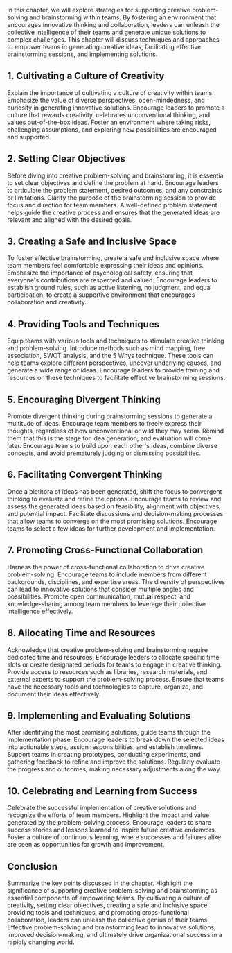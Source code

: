 
In this chapter, we will explore strategies for supporting creative problem-solving and brainstorming within teams. By fostering an environment that encourages innovative thinking and collaboration, leaders can unleash the collective intelligence of their teams and generate unique solutions to complex challenges. This chapter will discuss techniques and approaches to empower teams in generating creative ideas, facilitating effective brainstorming sessions, and implementing solutions.

## 1\. Cultivating a Culture of Creativity

Explain the importance of cultivating a culture of creativity within teams. Emphasize the value of diverse perspectives, open-mindedness, and curiosity in generating innovative solutions. Encourage leaders to promote a culture that rewards creativity, celebrates unconventional thinking, and values out-of-the-box ideas. Foster an environment where taking risks, challenging assumptions, and exploring new possibilities are encouraged and supported.

## 2\. Setting Clear Objectives

Before diving into creative problem-solving and brainstorming, it is essential to set clear objectives and define the problem at hand. Encourage leaders to articulate the problem statement, desired outcomes, and any constraints or limitations. Clarify the purpose of the brainstorming session to provide focus and direction for team members. A well-defined problem statement helps guide the creative process and ensures that the generated ideas are relevant and aligned with the desired goals.

## 3\. Creating a Safe and Inclusive Space

To foster effective brainstorming, create a safe and inclusive space where team members feel comfortable expressing their ideas and opinions. Emphasize the importance of psychological safety, ensuring that everyone's contributions are respected and valued. Encourage leaders to establish ground rules, such as active listening, no judgment, and equal participation, to create a supportive environment that encourages collaboration and creativity.

## 4\. Providing Tools and Techniques

Equip teams with various tools and techniques to stimulate creative thinking and problem-solving. Introduce methods such as mind mapping, free association, SWOT analysis, and the 5 Whys technique. These tools can help teams explore different perspectives, uncover underlying causes, and generate a wide range of ideas. Encourage leaders to provide training and resources on these techniques to facilitate effective brainstorming sessions.

## 5\. Encouraging Divergent Thinking

Promote divergent thinking during brainstorming sessions to generate a multitude of ideas. Encourage team members to freely express their thoughts, regardless of how unconventional or wild they may seem. Remind them that this is the stage for idea generation, and evaluation will come later. Encourage teams to build upon each other's ideas, combine diverse concepts, and avoid prematurely judging or dismissing possibilities.

## 6\. Facilitating Convergent Thinking

Once a plethora of ideas has been generated, shift the focus to convergent thinking to evaluate and refine the options. Encourage teams to review and assess the generated ideas based on feasibility, alignment with objectives, and potential impact. Facilitate discussions and decision-making processes that allow teams to converge on the most promising solutions. Encourage teams to select a few ideas for further development and implementation.

## 7\. Promoting Cross-Functional Collaboration

Harness the power of cross-functional collaboration to drive creative problem-solving. Encourage teams to include members from different backgrounds, disciplines, and expertise areas. The diversity of perspectives can lead to innovative solutions that consider multiple angles and possibilities. Promote open communication, mutual respect, and knowledge-sharing among team members to leverage their collective intelligence effectively.

## 8\. Allocating Time and Resources

Acknowledge that creative problem-solving and brainstorming require dedicated time and resources. Encourage leaders to allocate specific time slots or create designated periods for teams to engage in creative thinking. Provide access to resources such as libraries, research materials, and external experts to support the problem-solving process. Ensure that teams have the necessary tools and technologies to capture, organize, and document their ideas effectively.

## 9\. Implementing and Evaluating Solutions

After identifying the most promising solutions, guide teams through the implementation phase. Encourage leaders to break down the selected ideas into actionable steps, assign responsibilities, and establish timelines. Support teams in creating prototypes, conducting experiments, and gathering feedback to refine and improve the solutions. Regularly evaluate the progress and outcomes, making necessary adjustments along the way.

## 10\. Celebrating and Learning from Success

Celebrate the successful implementation of creative solutions and recognize the efforts of team members. Highlight the impact and value generated by the problem-solving process. Encourage leaders to share success stories and lessons learned to inspire future creative endeavors. Foster a culture of continuous learning, where successes and failures alike are seen as opportunities for growth and improvement.

## Conclusion

Summarize the key points discussed in the chapter. Highlight the significance of supporting creative problem-solving and brainstorming as essential components of empowering teams. By cultivating a culture of creativity, setting clear objectives, creating a safe and inclusive space, providing tools and techniques, and promoting cross-functional collaboration, leaders can unleash the collective genius of their teams. Effective problem-solving and brainstorming lead to innovative solutions, improved decision-making, and ultimately drive organizational success in a rapidly changing world.
